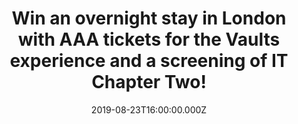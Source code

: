 ---
campaign-uuid: "c-2f2fd425-1642-4dd3-a291-be7f4d4602f5"
type: "Preview"
category: "Tickets"
date: "2019-08-23T16:00:00.000Z"
end-date: "2019-08-26T23:59:00.000Z"
disable-form: false
is_promoted: true
has_entry_page: true
title: "Win an overnight stay in London with AAA tickets for the Vaults experience\
  \ and a screening of IT Chapter Two!"
competition-description: "<p>Win an overnight stay in London with AAA tickets for\
  \ entry to the Vaults experience, followed by an exclusive screening of IT Chapter\
  \ Two!</p>\n<p>To celebrate the global release of 2017’s smash hit horror IT, NME\
  \ has teamed up with the creators of 2019’s must see sequel, IT Chapter Two, to\
  \ offer two pairs of you AAA entry to the Vaults experience in Waterloo, London.\n\
  Here you will travel through the sewers, to the creepy funhouse, winding up in the\
  \ decaying ruins of the Neibolt House itself. Then you’ll get to see IT Chapter\
  \ Two before almost anyone. And you might even get to meet some of the film’s cast\
  \ too.</p>\n<p>Enter below for a chance to win.</p>\n"
hero-header: "Win an overnight stay in London with AAA tickets for the Vaults experience\
  \ and a screening of IT Chapter Two!"
terms-confirmation: "IT-2-terms-and-conditions.pdf"
banner-img: "https://assets.expresslyapp.com/asset-3c858774-5b7e-443a-a640-e8a718087da2.jpg"
logo-left-href: "aaa.nme.com"
logo-left-image: "https://assets.expresslyapp.com/asset-b4a6a69e-9999-4c3a-b8cd-71d7a1985784.jpg"
logo-left-title: "NME AAA"
bg-image-hero: "https://assets.expresslyapp.com/asset-04aad79c-011f-4f6c-91c5-12aaa7d37653.jpg"
bg-image-first: "https://assets.expresslyapp.com/asset-6f007034-c93a-45af-904d-af9c51fa4959.jpg"
bg-image-second: "https://assets.expresslyapp.com/asset-6e472aeb-eb3d-48a1-8136-c812a7c972a6.jpg"
section1-content: "<p>To celebrate the global release of 2017’s smash hit horror IT,\
  \ NME has teamed up with the creators of 2019’s must see sequel, IT Chapter Two,\
  \ to offer two pairs of you AAA entry to the Vaults experience in Waterloo, London.\
  \ Here you will travel through the sewers, to the creepy funhouse, winding up in\
  \ the decaying ruins of the Neibolt House itself. Then you’ll get to see IT Chapter\
  \ Two before almost anyone. And you might even get to meet some of the film’s cast\
  \ too.</p>\n"
section2-content: "<p>We’ll offer you a night in a London hotel, transfers from the\
  \ airport or railway station and we’ll even throw in breakfast too.</p>\n<p>The\
  \ experience takes place on Sunday, September 1st. Enter the draw below to win tickets\
  \ to the Vault experience and overnight stay in London by entering below before\
  \ 23:59 on 26th August 2019.</p>\n"
entry-title: "Win an overnight stay in London with AAA tickets for the Vaults experience\
  \ and a screening of IT Chapter Two!"
entry-content: "<p>Enter the draw below to win tickets to the Vault experience and\
  \ overnight stay in London by entering below before 23:59 on 26th August 2019.</p>\n"
has-winner: false
prize-description: "An overnight stay in London, tickets for entry to the Vaults experience\
  \ and an exclusive screening of IT Chapter Two!"
country-restrictions:
- "GB"
---